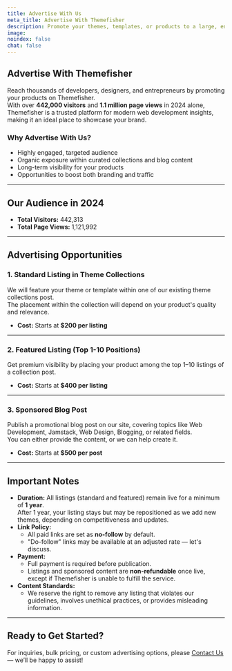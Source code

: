 ```yaml
---
title: Advertise With Us
meta_title: Advertise With Themefisher
description: Promote your themes, templates, or products to a large, engaged audience of modern web developers and designers through Themefisher.
image:
noindex: false
chat: false
---
```


## Advertise With Themefisher
Reach thousands of developers, designers, and entrepreneurs by promoting your products on Themefisher.  
With over **442,000 visitors** and **1.1 million page views** in 2024 alone, Themefisher is a trusted platform for modern web development insights, making it an ideal place to showcase your brand.

### Why Advertise With Us?
- Highly engaged, targeted audience
- Organic exposure within curated collections and blog content
- Long-term visibility for your products
- Opportunities to boost both branding and traffic

---

## Our Audience in 2024
- **Total Visitors:** 442,313
- **Total Page Views:** 1,121,992

---

## Advertising Opportunities

### 1. Standard Listing in Theme Collections
We will feature your theme or template within one of our existing theme collections post.   
The placement within the collection will depend on your product's quality and relevance.

- **Cost:** Starts at **$200 per listing**

---

### 2. Featured Listing (Top 1-10 Positions)
Get premium visibility by placing your product among the top 1–10 listings of a collection post. 

- **Cost:** Starts at **$400 per listing**

---

### 3. Sponsored Blog Post
Publish a promotional blog post on our site, covering topics like Web Development, Jamstack, Web Design, Blogging, or related fields.  
You can either provide the content, or we can help create it.

- **Cost:** Starts at **$500 per post**

---

## Important Notes
- **Duration:** All listings (standard and featured) remain live for a minimum of **1 year**.  
  After 1 year, your listing stays but may be repositioned as we add new themes, depending on competitiveness and updates.
- **Link Policy:**  
  - All paid links are set as **no-follow** by default.  
  - "Do-follow" links may be available at an adjusted rate — let's discuss.
- **Payment:**  
  - Full payment is required before publication.  
  - Listings and sponsored content are **non-refundable** once live, except if Themefisher is unable to fulfill the service.
- **Content Standards:**  
  - We reserve the right to remove any listing that violates our guidelines, involves unethical practices, or provides misleading information.

---

## Ready to Get Started?
For inquiries, bulk pricing, or custom advertising options, please [Contact Us](https://themefisher.com/contact) — we’ll be happy to assist!



